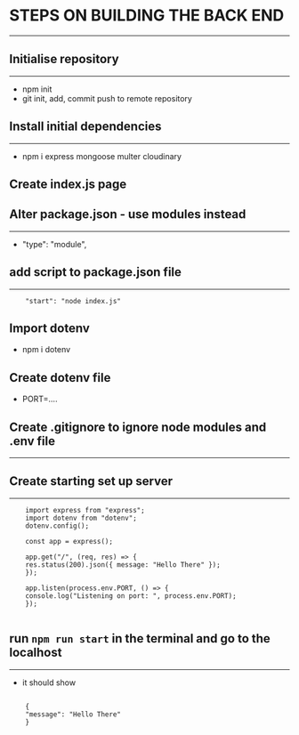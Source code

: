 # STEPS ON BUILDING THE BACK END

---

## Initialise repository

---

- npm init
- git init, add, commit push to remote repository

## Install initial dependencies

---

- npm i express mongoose multer cloudinary

## Create index.js page

## Alter package.json - use modules instead

---

- "type": "module",

## add script to package.json file

---

```
    "start": "node index.js"
```

## Import dotenv

- npm i dotenv

## Create dotenv file

- PORT=....

## Create .gitignore to ignore node modules and .env file

---

## Create starting set up server

---

```
    import express from "express";
    import dotenv from "dotenv";
    dotenv.config();

    const app = express();

    app.get("/", (req, res) => {
    res.status(200).json({ message: "Hello There" });
    });

    app.listen(process.env.PORT, () => {
    console.log("Listening on port: ", process.env.PORT);
    });


```

## run `npm run start` in the terminal and go to the localhost

---

- it should show

```

    {
    "message": "Hello There"
    }
```
